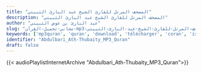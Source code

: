 ```yaml
---
title: "المصحف المرتل للقارئ الشيخ عبد البارئ الثبيتي"
description: "المصحف المرتل للقارئ الشيخ عبد البارئ الثبيتي"
author: "عبد البارئ بن عوض الثبيتي"
slug: "مجاني-تحميل-القرآن-mp3-المصحف-المرتل-للقارئ-الشيخ-عبد-البارئ-الثبيتي"
keywords: ['mp3quran', 'quran', 'download', 'télécharger', 'coran', 'islam', 'Ath-Thubaity', 'athubaity', 'athoubayti', 'al-thoubayti', 'althoubayti', 'al-thubaity', 'عبد', 'البارئ', 'بن', 'عوض', 'الثبيتي', 'قرآن', 'مصحف', 'مرتل', 'مجود', 'القرآن', 'الكريم', 'المصحف', 'المرتل', 'المجود', 'إسلام', 'تحميل']
identifier: "Abdulbari_Ath-Thubaity_MP3_Quran"
draft: false
---
```


{{< audioPlaylistInternetArchive "Abdulbari_Ath-Thubaity_MP3_Quran">}}
